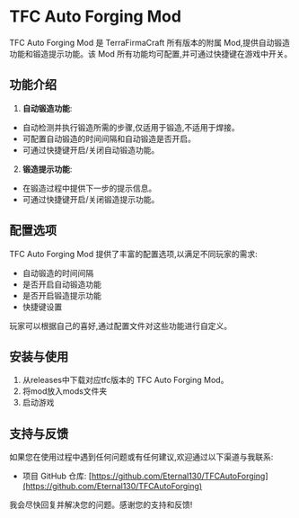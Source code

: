 # TFC Auto Forging Mod

TFC Auto Forging Mod 是 TerraFirmaCraft 所有版本的附属 Mod,提供自动锻造功能和锻造提示功能。该 Mod 所有功能均可配置,并可通过快捷键在游戏中开关。

## 功能介绍

1. **自动锻造功能**:
  - 自动检测并执行锻造所需的步骤,仅适用于锻造,不适用于焊接。
  - 可配置自动锻造的时间间隔和自动锻造是否开启。
  - 可通过快捷键开启/关闭自动锻造功能。

2. **锻造提示功能**:
  - 在锻造过程中提供下一步的提示信息。
  - 可通过快捷键开启/关闭锻造提示功能。

## 配置选项

TFC Auto Forging Mod 提供了丰富的配置选项,以满足不同玩家的需求:

- 自动锻造的时间间隔
- 是否开启自动锻造功能
- 是否开启锻造提示功能
- 快捷键设置

玩家可以根据自己的喜好,通过配置文件对这些功能进行自定义。

## 安装与使用

1. 从releases中下载对应tfc版本的 TFC Auto Forging Mod。
2. 将mod放入mods文件夹
3. 启动游戏

## 支持与反馈

如果您在使用过程中遇到任何问题或有任何建议,欢迎通过以下渠道与我联系:

- 项目 GitHub 仓库: [https://github.com/Eternal130/TFCAutoForging](https://github.com/Eternal130/TFCAutoForging)

我会尽快回复并解决您的问题。感谢您的支持和反馈!
